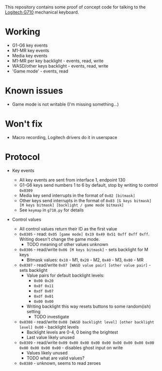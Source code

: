 This repository contains some proof of concept code for talking to the [Logitech G710](http://www.logitech.com/en-us/product/g710plus-mechanical-gaming-keyboard?crid=825) mechanical keyboard.

Working
=======
* G1-G6 key events
* M1-MR key events
* Media key events
* M1-MR per key backlight - events, read, write
* WASD/other keys backlight - events, read, write
* 'Game mode' - events, read

Known issues
============
* Game mode is not writable (I'm missing something...)

Won't fix
=========
* Macro recording, Logitech drivers do it in userspace

Protocol
========
* Key events
    * All key events are sent from interface 1, endpoint 130
    * G1-G6 keys send numbers 1 to 6 by default, stop by writing to control `0x0309`
    * Media key send interrupts in the format of `0x02 [bitmask]`
    * Other keys send interrupts in the format of `0x03 [G keys bitmask] [M keys bitmask] [backlight / game mode bitmask]`
    * See `keymap` in `g710.py` for details

* Control values
    * All control values return their ID as the first value
    * `0x0305` - read: `0x05 [game mode] 0x19 0x49 0x51 0xff 0xff 0xff`. Writing doesn't change the game mode.
        * TODO meaning of other values unknown
    * `0x0306` - read/write `0x06 [M keys bitmask]` - sets backlight for M keys
        * Bitmask values: `0x10` - M1, `0x20` - M2, `0x40` - M3, `0x80` - MR
    * `0x0307` - read/write `0x07 [WASD value pair] [other value pair]` - sets backlight
        * Value pairs for default backlight levels:
            * `0x00 0x20`
            * `0x8f 0x11`
            * `0xdf 0x07`
            * `0xdf 0x01`
            * `0x00 0x00`
        * Writing backlight this way resets buttons to some random(ish) setting
            * TODO investigate
    * `0x0308` - read/write `0x08 [WASD backlight level] [other backlight level] 0x00` - backlight levels
        * Backlight levels are 0-4, 0 being the brightest
        * Last value likely unused
    * `0x0309` - read/write `0x09 0x00 0x00 0x00 0x00 0x00 0x00 0x00 0x00 0x00 0x00 0x00 0x00` - disables ghost input on write
        * Values likely unused
        * TODO what are valid values?
    * `0x0380` - unknown, seems to read zeroes
